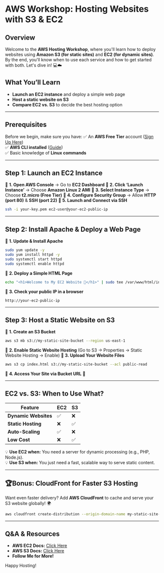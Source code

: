 # AWS Workshop: Hosting Websites with S3 & EC2

##  Overview
Welcome to the **AWS Hosting Workshop**, where you'll learn how to deploy websites using **Amazon S3 (for static sites)** and **EC2 (for dynamic sites)**. By the end, you'll know when to use each service and how to get started with both. Let's dive in! 💻☁️

##  What You’ll Learn
- **Launch an EC2 instance** and deploy a simple web page
- **Host a static website on S3**
- **Compare EC2 vs. S3** to decide the best hosting option

---

##  Prerequisites
Before we begin, make sure you have:
✅ An **AWS Free Tier** account ([Sign Up Here](https://aws.amazon.com/free/))  
✅ **AWS CLI installed** ([Guide](https://docs.aws.amazon.com/cli/latest/userguide/install-cliv2.html))  
✅ Basic knowledge of **Linux commands**  

---

##  Step 1: Launch an EC2 Instance
📍 **1. Open AWS Console** → Go to **EC2 Dashboard**
📍 **2. Click ‘Launch Instance’** → Choose **Amazon Linux 2 AMI**
📍 **3. Select Instance Type** → Choose **t2.micro (Free Tier)**
📍 **4. Configure Security Group** → Allow **HTTP (port 80)** & **SSH (port 22)**
📍 **5. Launch and Connect via SSH**

```bash
ssh -i your-key.pem ec2-user@your-ec2-public-ip
```

---

##  Step 2: Install Apache & Deploy a Web Page
📍 **1. Update & Install Apache**
```bash
sudo yum update -y
sudo yum install httpd -y
sudo systemctl start httpd
sudo systemctl enable httpd
```
📍 **2. Deploy a Simple HTML Page**
```bash
echo "<h1>Welcome to My EC2 Website 🚀</h1>" | sudo tee /var/www/html/index.html
```
📍 **3. Check your public IP in a browser**
```
http://your-ec2-public-ip
```

---

##  Step 3: Host a Static Website on S3
📍 **1. Create an S3 Bucket**
```bash
aws s3 mb s3://my-static-site-bucket --region us-east-1
```
📍 **2. Enable Static Website Hosting** (Go to S3 → Properties → Static Website Hosting → Enable)
📍 **3. Upload Your Website Files**
```bash
aws s3 cp index.html s3://my-static-site-bucket --acl public-read
```
📍 **4. Access Your Site via Bucket URL** 🎉

---

##  EC2 vs. S3: When to Use What?
| Feature  | EC2 | S3 |
|----------|-----|----|
| **Dynamic Websites** | ✅ | ❌ |
| **Static Hosting** | ❌ | ✅ |
| **Auto-Scaling** | ✅ | ❌ |
| **Low Cost** | ❌ | ✅ |

💡 **Use EC2 when:** You need a server for dynamic processing (e.g., PHP, Node.js).  
💡 **Use S3 when:** You just need a fast, scalable way to serve static content.

---

## 🏆Bonus: CloudFront for Faster S3 Hosting
Want even faster delivery? Add **AWS CloudFront** to cache and serve your S3 website globally! 🌍

```bash
aws cloudfront create-distribution --origin-domain-name my-static-site-bucket.s3.amazonaws.com
```

---

##  Q&A & Resources
-  **AWS EC2 Docs:** [Click Here](https://aws.amazon.com/ec2/)
-  **AWS S3 Docs:** [Click Here](https://aws.amazon.com/s3/)
-  **Follow Me for More!**

 Happy Hosting! 
